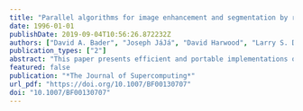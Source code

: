 ```yaml
---
title: "Parallel algorithms for image enhancement and segmentation by region growing, with an experimental study"
date: 1996-01-01
publishDate: 2019-09-04T10:56:26.872232Z
authors: ["David A. Bader", "Joseph JáJá", "David Harwood", "Larry S. Davis"]
publication_types: ["2"]
abstract: "This paper presents efficient and portable implementations of a powerful image enhancement process, the Symmetric Neighborhood Filter (SNF), and an image segmentation technique that makes use of the SNF and a variant of the conventional connected components algorithm which we call δ-Connected Components. We use efficient techniques for distributing and coalescing data as well as efficient combinations of task and data parallelism. The image segmentation algorithm makes use of an efficient connected components algorithm based on a novel approach for parallel merging. The algorithms have been coded in Split-C and run on a variety of platforms, including the Thinking Machines CM-5, IBM SP-1 and SP-2, Cray Research T3D, Meiko Scientific CS-2, Intel Paragon, and workstation clusters. Our experimental results are consistent with the theoretical analysis (and provide the best known execution times for segmentation, even when compared with machine-specific implementations). Our test data include difficult images from the Landsat Thematic Mapper (TM) satellite data."
featured: false
publication: "*The Journal of Supercomputing*"
url_pdf: "https://doi.org/10.1007/BF00130707"
doi: "10.1007/BF00130707"
---
```


